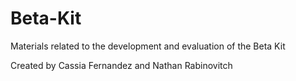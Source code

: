 # Beta-Kit
Materials related to the development and evaluation of the Beta Kit 

Created by Cassia Fernandez and Nathan Rabinovitch
